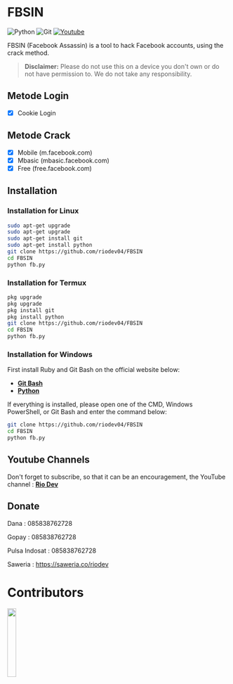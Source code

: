 # FBSIN

![Python](https://img.shields.io/badge/python-3670A0?style=for-the-badge&logo=python&logoColor=ffdd54)
![Git](https://img.shields.io/badge/git-%23F05033.svg?style=for-the-badge&logo=git&logoColor=white)
[![Youtube](https://img.shields.io/badge/Youtube-Rio--Dev-red?style=for-the-badge&logo=youtube)](https://youtube.com/@riodev)

FBSIN (Facebook Assassin) is a tool to hack Facebook accounts, using the crack method.

> **Disclaimer:** Please do not use this on a device you don't own or do not have permission to. We do not take any responsibility.

## Metode Login
- [x] Cookie Login

## Metode Crack
- [x] Mobile (m.facebook.com)
- [x] Mbasic (mbasic.facebook.com)
- [x] Free (free.facebook.com)

## Installation

### Installation for Linux
```bash
sudo apt-get upgrade
sudo apt-get upgrade
sudo apt-get install git
sudo apt-get install python
git clone https://github.com/riodev04/FBSIN
cd FBSIN
python fb.py
```
### Installation for Termux
```bash
pkg upgrade
pkg upgrade
pkg install git
pkg install python
git clone https://github.com/riodev04/FBSIN
cd FBSIN
python fb.py
```

### Installation for Windows
First install Ruby and Git Bash on the official website below:
- [**Git Bash**](https://git-scm.com/downloads)
- [**Python**](https://www.python.org/downloads/)

If everything is installed, please open one of the CMD, Windows PowerShell, or Git Bash and enter the command below:
```bash
git clone https://github.com/riodev04/FBSIN
cd FBSIN
python fb.py
```

## Youtube Channels
Don't forget to subscribe, so that it can be an encouragement, the YouTube channel : [**Rio Dev**](https://www.youtube.com/@riodev)

## Donate
Dana : 085838762728

Gopay : 085838762728

Pulsa Indosat : 085838762728

Saweria : https://saweria.co/riodev

# Contributors

<a href="https://github.com/riodev04/Dark-FB/graphs/contributors">
  <img width="20%" src="https://contrib.rocks/image?repo=riodev04/Dark-FB" />
</a>
